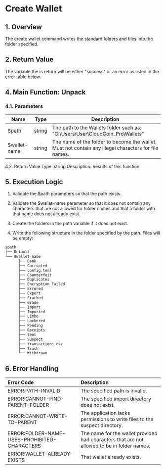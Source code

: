# Create Wallet


## 1. Overview
The create wallet command writes the standard folders and files into the folder specified. 

## 2. Return Value

The variable the is return will be either "success" or an error as listed in the error table below. 

## 4. Main Function: Unpack
### 4.1. Parameters

Name | Type | Description
---|---|---
$path | string | The path to the Wallets folder such as: "C:\Users\User\CloudCoin_Pro\Wallets\"
$wallet-name | string | The name of the folder to become the wallet. Must not contain any illegal characters for file names. 

4.2. Return Value
Type: string 
Description: Results of this function

## 5. Execution Logic

1. Validate the $path parameters so that the path exists.
2. Validate the $wallet-name parameter so that it does not contain any characters that are not allowed for folder names and that a folder with that name does not already exist.

4. Create the folders in the path variable if it does not exist.
   
5. Write the following structure in the folder specified by the path. Files will be empty: 

```c
$path
├── Default
└── $wallet-name
      ├── Bank
      ├── Corrupted
      ├── config.toml
      ├── Counterfeit
      ├── Duplicates
      ├── Encryption_Failed
      ├── Errored
      ├── Export
      ├── Fracked
      ├── Grade
      ├── Import
      ├── Imported
      ├── Limbo
      ├── Lockered
      ├── Pending
      ├── Receipts
      ├── Sent
      ├── Suspect
      ├── transactions.csv
      ├── Trash
      └── Withdrawn
```


## **6\. Error Handling**

| Error Code | Description |
| :---- | :---- |
| ERROR:PATH-INVALID | The specified path is invalid. |
| ERROR:CANNOT-FIND-PARENT-FOLDER | The specified import directory does not exist. |
| ERROR:CANNOT-WRITE-TO-PARENT | The application lacks permissions to write files to the suspect directory. |
| ERROR:FOLDER-NAME-USES-PROHIBITED-CHARACTERS | The name for the wallet provided had characters that are not allowed to be in folder names. |
| ERROR:WALLET-ALREADY-EXISTS | That wallet already exists. |


